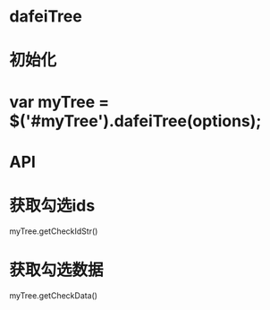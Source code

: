 # dafeiTree
# 初始化
# var myTree = $('#myTree').dafeiTree(options);
# API
# 获取勾选ids    
myTree.getCheckIdStr()
# 获取勾选数据    
myTree.getCheckData()
